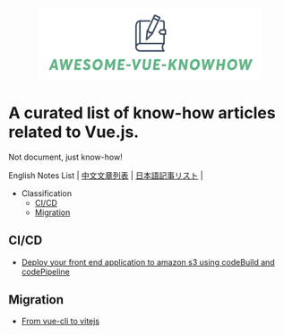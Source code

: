 <p align="center">
<img src="awesome-vue-knowhow.png"  width="400"/ />
</p>

# A curated list of know-how articles related to Vue.js.
Not document, just know-how!

English Notes List | [中文文章列表](./README.zh.md) | [日本語記事リスト](./README.jp.md) |

- Classification
  - [CI/CD](#CI/CD)
  - [Migration](#Migration)

## CI/CD
- [Deploy your front end application to amazon s3 using codeBuild and codePipeline](https://towardsaws.com/deploy-your-front-end-application-to-amazon-s3-using-codebuild-and-codepipeline-25c64572ffc6)

## Migration
- [From vue-cli to vitejs](https://medium.com/nerd-for-tech/from-vue-cli-to-vitejs-648d2f5e031d)
